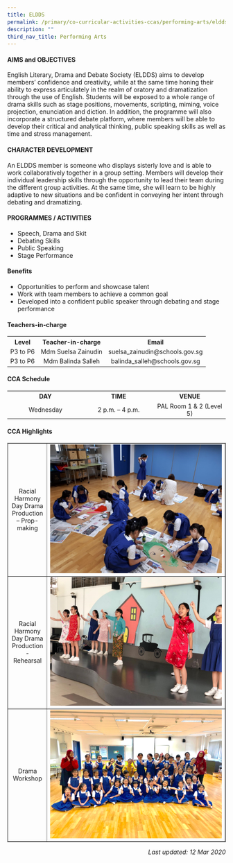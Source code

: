 ```yaml
---
title: ELDDS
permalink: /primary/co-curricular-activities-ccas/performing-arts/eldds/
description: ""
third_nav_title: Performing Arts
---
```

<h4><strong>AIMS and OBJECTIVES</strong></h4>
<p>English Literary, Drama and Debate Society (ELDDS) aims to develop members&rsquo; confidence and creativity, while at the same time honing their ability to express articulately in the realm of oratory and dramatization through the use of English. Students will be exposed to a whole range of drama skills such as stage positions, movements, scripting, miming, voice projection, enunciation and diction. In addition, the programme will also incorporate a structured debate platform, where members will be able to develop their critical and analytical thinking, public speaking skills as well as time and stress management.</p>
<h4><strong>CHARACTER DEVELOPMENT</strong></h4>
<p>An ELDDS member is someone who displays sisterly love and is able to work collaboratively together in a group setting. Members will develop their individual leadership skills through the opportunity to lead their team during the different group activities. At the same time, she will learn to be highly adaptive to new situations and be confident in conveying her intent through debating and dramatizing.</p>
<h4><strong>PROGRAMMES / ACTIVITIES</strong></h4>
<ul>
<li>Speech, Drama and Skit</li>
<li>Debating Skills</li>
<li>Public Speaking</li>
<li>Stage Performance</li>
</ul>
<h4><strong>Benefits</strong></h4>
<ul>
<li>Opportunities to perform and showcase talent</li>
<li>Work with team members to achieve a common goal</li>
<li>Developed into a confident public speaker through debating and stage performance</li>
</ul>
<h4><strong>Teachers-in-charge</strong></h4>
<table>
<tbody>
<tr>
<th style="text-align: center;">Level</th>
<th style="text-align: center;">Teacher-in-charge</th>
<th style="text-align: center;">Email</th>
</tr>
<tr>
<td style="text-align: center;">P3 to P6</td>
<td style="text-align: center;">Mdm Suelsa Zainudin</td>
<td style="text-align: center;">suelsa_zainudin@schools.gov.sg</td>
</tr>
<tr>
<td style="text-align: center;">P3 to P6</td>
<td style="text-align: center;">Mdm Balinda Salleh</td>
<td style="text-align: center;">balinda_salleh@schools.gov.sg</td>
</tr>
</tbody>
</table>
<h4><strong>CCA Schedule</strong></h4>
<table>
<tbody>
<tr>
<th style="text-align: center;">DAY</th>
<th style="text-align: center;">TIME</th>
<th style="text-align: center;">VENUE</th>
</tr>
<tr>
<td style="text-align: center;" width="205">Wednesday</td>
<td style="text-align: center;" width="205">2 p.m. &ndash; 4 p.m.</td>
<td style="text-align: center;" width="205">PAL Room 1 &amp; 2 (Level 5)</td>
</tr>
</tbody>
</table>
<h4><strong>CCA Highlights</strong></h4>
<table style="border-collapse: collapse; width: 100%;" border="1">
<tbody>
<tr>
<td style="width: 18%; text-align: center;">Racial Harmony Day Drama Production &ndash; Prop-making</td>
<td style="width: 82%;"><img src="/images/eldds1.jpg"></td>
</tr>
<tr>
<td style="width: 18%; text-align: center;">Racial Harmony Day Drama Production - Rehearsal</td>
<td style="width: 82%;"><img src="/images/eldds2.jpg"></td>
</tr>
<tr>
<td style="width: 18%; text-align: center;">Drama Workshop</td>
<td style="width: 82%;"><img src="/images/eldds3.png"></td>
</tr>
</tbody>
</table>
<p style="text-align: right;"><em>Last updated: 12 Mar 2020</em></p>